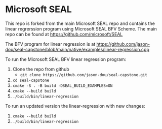 # Microsoft SEAL

This repo is forked from the main Microsoft SEAL repo and contains the linear regrerssion program using Microsoft SEAL BFV Scheme. The main repo can be found at https://github.com/microsoft/SEAL

The BFV program for linear regression is at https://github.com/jason-dou/seal-capstone/blob/main/native/examples/linear-regression.cpp

To run the Microsoft SEAL BFV linear regression program:

1. Clone the repo from github
   - `git clone https://github.com/jason-dou/seal-capstone.git`
1. `cd seal-capstone`
1. `cmake -S . -B build -DSEAL_BUILD_EXAMPLES=ON`
1. `cmake --build build`
1. `./build/bin/linear-regression`

To run an updated version the linear-regression with new changes:

1. `cmake --build build`
1. `./build/bin/linear-regression`
